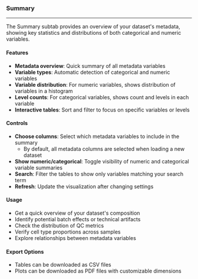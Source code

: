 ### Summary
-----------

The Summary subtab provides an overview of your dataset's metadata, showing key statistics and distributions of both categorical and numeric variables.

#### Features

- **Metadata overview**: Quick summary of all metadata variables
- **Variable types**: Automatic detection of categorical and numeric variables
- **Variable distribution**: For numeric variables, shows distribution of variables in a histogram
- **Level counts**: For categorical variables, shows count and levels in each variable
- **Interactive tables**: Sort and filter to focus on specific variables or levels

#### Controls

- **Choose columns**: Select which metadata variables to include in the summary
  - By default, all metadata columns are selected when loading a new dataset
- **Show numeric/categorical**: Toggle visibility of numeric and categorical variable summaries
- **Search**: Filter the tables to show only variables matching your search term
- **Refresh**: Update the visualization after changing settings

#### Usage

- Get a quick overview of your dataset's composition
- Identify potential batch effects or technical artifacts
- Check the distribution of QC metrics
- Verify cell type proportions across samples
- Explore relationships between metadata variables

#### Export Options

- Tables can be downloaded as CSV files
- Plots can be downloaded as PDF files with customizable dimensions
